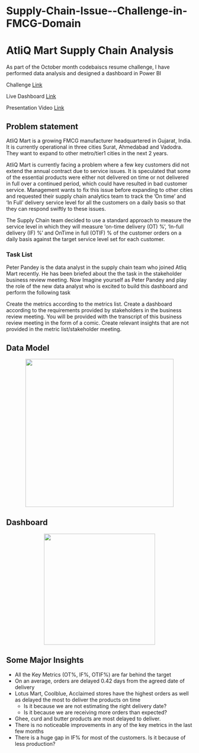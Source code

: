 # Supply-Chain-Issue--Challenge-in-FMCG-Domain
# AtliQ Mart Supply Chain Analysis
As part of the October month codebaiscs resume challenge, I have performed data analysis and designed a dashboard in Power BI

Challenge [Link](https://codebasics.io/event/codebasics-resume-project-challenge)

Live Dashboard [Link](https://www.novypro.com/project/atliq-mart---supply-chain-analysis)

Presentation Video [Link](https://www.linkedin.com/posts/naveen-s6_codebasicsresumechallenge-storytellingwithdata-activity-6990178185162227712-jV9h)

## Problem statement

AtliQ Mart is a growing FMCG manufacturer headquartered in Gujarat, India. It is currently operational in three cities Surat, Ahmedabad and Vadodra. They want to expand to other metro/tier1 cities in the next 2 years.

AtliQ Mart is currently facing a problem where a few key customers did not extend the annual contract due to service issues. It is speculated that some of the essential products were either not delivered on time or not delivered in full over a continued period, which could have resulted in bad customer service. Management wants to fix this issue before expanding to other cities and requested their supply chain analytics team to track the ’On time’ and ‘In Full’ delivery service level for all the customers on a daily basis so that they can respond swiftly to these issues.

The Supply Chain team decided to use a standard approach to measure the service level in which they will measure ‘on-time delivery (OT) %’, ‘In-full delivery (IF) %’ and OnTime in full (OTIF) % of the customer orders on a daily basis against the target service level set for each customer.


### Task List

Peter Pandey is the data analyst in the supply chain team who joined Atliq Mart recently. He has been briefed about the the task in the stakeholder business review meeting. Now Imagine yourself as Peter Pandey and play the role of the new data analyst who is excited to build this dashboard and perform the following task

Create the metrics according to the metrics list.
Create a dashboard according to the requirements provided by stakeholders in the business review meeting. You will be provided with the transcript of this business review meeting in the form of a comic.
Create relevant insights that are not provided in the metric list/stakeholder meeting.


## Data Model 

<p align="center">
  <img src="https://github.com/Naveen-S6/AtliQ_Mart_Supply_Chain_Analysis/blob/main/resources/data_model.png" height="400">
</p>

## Dashboard 

<p align="center">
  <img src="https://github.com/Naveen-S6/AtliQ_Mart_Supply_Chain_Analysis/blob/main/resources/Dashboard.jpg" width="300">
</p>

## Some Major Insights 

- All the Key Metrics (OT%, IF%, OTIF%) are far behind the target
- On an average, orders are delayed 0.42 days from the agreed date of delivery
- Lotus Mart, Coolblue, Acclaimed stores have the highest orders as well as delayed the most to deliver the products on time 
  - Is it because we are not estimating the right delivery date?
  - Is it because we are receiving more orders than expected?
- Ghee, curd and butter products are most delayed to deliver. 
- There is no noticeable improvements in any of the key metrics in the last few months
- There is a huge gap in IF% for most of the customers. Is it because of less production?
